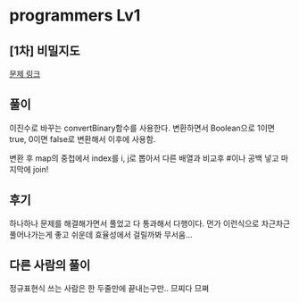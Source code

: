 # programmers Lv1

## [1차] 비밀지도

[문제 링크](https://programmers.co.kr/learn/courses/30/lessons/17681)

## 풀이

이진수로 바꾸는 convertBinary함수를 사용한다. 변환하면서 Boolean으로
1이면 true, 0이면 false로 변환해서 이후에 사용함.

변환 후 map의 중첩에서 index를 i, j로 뽑아서 다른 배열과 비교후 #이나 공백 넣고
마지막에 join! 

## 후기

하나하나 문제를 해결해가면서 풀었고 다 통과해서 다행이다.
먼가 이런식으로 차근차근 풀어나가는게 좋고 쉬운데 효율성에서 걸릴까봐 무서움... 


## 다른 사람의 풀이

정규표현식  쓰는 사람은 한 두줄만에 끝내는구만.. 므찌다 므쪄 